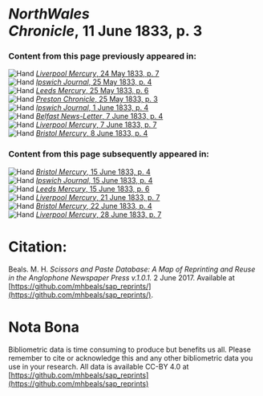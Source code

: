 # *NorthWales Chronicle*, 11 June 1833, p. 3  
  
### Content from this page previously appeared in:  
![Hand](http://scissorsandpaste.net/wp-content/uploads/2017/06/smallhandpointer.png) [*Liverpool Mercury*, 24 May 1833, p. 7](https://mhbeals.github.io/sap_html/Liverpool-Mercury/Liverpool-Mercury-24-May-1833-p-7)  
![Hand](http://scissorsandpaste.net/wp-content/uploads/2017/06/smallhandpointer.png) [*Ipswich Journal*, 25 May 1833, p. 4](https://mhbeals.github.io/sap_html/Ipswich-Journal/Ipswich-Journal-25-May-1833-p-4)  
![Hand](http://scissorsandpaste.net/wp-content/uploads/2017/06/smallhandpointer.png) [*Leeds Mercury*, 25 May 1833, p. 6](https://mhbeals.github.io/sap_html/Leeds-Mercury/Leeds-Mercury-25-May-1833-p-6)  
![Hand](http://scissorsandpaste.net/wp-content/uploads/2017/06/smallhandpointer.png) [*Preston Chronicle*, 25 May 1833, p. 3](https://mhbeals.github.io/sap_html/Preston-Chronicle/Preston-Chronicle-25-May-1833-p-3)  
![Hand](http://scissorsandpaste.net/wp-content/uploads/2017/06/smallhandpointer.png) [*Ipswich Journal*, 1 June 1833, p. 4](https://mhbeals.github.io/sap_html/Ipswich-Journal/Ipswich-Journal-1-June-1833-p-4)  
![Hand](http://scissorsandpaste.net/wp-content/uploads/2017/06/smallhandpointer.png) [*Belfast News-Letter*, 7 June 1833, p. 4](https://mhbeals.github.io/sap_html/Belfast-News-Letter/Belfast-News-Letter-7-June-1833-p-4)  
![Hand](http://scissorsandpaste.net/wp-content/uploads/2017/06/smallhandpointer.png) [*Liverpool Mercury*, 7 June 1833, p. 7](https://mhbeals.github.io/sap_html/Liverpool-Mercury/Liverpool-Mercury-7-June-1833-p-7)  
![Hand](http://scissorsandpaste.net/wp-content/uploads/2017/06/smallhandpointer.png) [*Bristol Mercury*, 8 June 1833, p. 4](https://mhbeals.github.io/sap_html/Bristol-Mercury/Bristol-Mercury-8-June-1833-p-4)  
  
### Content from this page subsequently appeared in:  
![Hand](http://scissorsandpaste.net/wp-content/uploads/2017/06/smallhandpointer.png) [*Bristol Mercury*, 15 June 1833, p. 4](https://mhbeals.github.io/sap_html/Bristol-Mercury/Bristol-Mercury-15-June-1833-p-4)  
![Hand](http://scissorsandpaste.net/wp-content/uploads/2017/06/smallhandpointer.png) [*Ipswich Journal*, 15 June 1833, p. 4](https://mhbeals.github.io/sap_html/Ipswich-Journal/Ipswich-Journal-15-June-1833-p-4)  
![Hand](http://scissorsandpaste.net/wp-content/uploads/2017/06/smallhandpointer.png) [*Leeds Mercury*, 15 June 1833, p. 6](https://mhbeals.github.io/sap_html/Leeds-Mercury/Leeds-Mercury-15-June-1833-p-6)  
![Hand](http://scissorsandpaste.net/wp-content/uploads/2017/06/smallhandpointer.png) [*Liverpool Mercury*, 21 June 1833, p. 7](https://mhbeals.github.io/sap_html/Liverpool-Mercury/Liverpool-Mercury-21-June-1833-p-7)  
![Hand](http://scissorsandpaste.net/wp-content/uploads/2017/06/smallhandpointer.png) [*Bristol Mercury*, 22 June 1833, p. 4](https://mhbeals.github.io/sap_html/Bristol-Mercury/Bristol-Mercury-22-June-1833-p-4)  
![Hand](http://scissorsandpaste.net/wp-content/uploads/2017/06/smallhandpointer.png) [*Liverpool Mercury*, 28 June 1833, p. 7](https://mhbeals.github.io/sap_html/Liverpool-Mercury/Liverpool-Mercury-28-June-1833-p-7)  


# Citation: 

Beals. M. H. *Scissors and Paste Database: A Map of Reprinting and Reuse in the Anglophone Newspaper Press v.1.0.1.* 2 June 2017. Available at [https://github.com/mhbeals/sap_reprints/](https://github.com/mhbeals/sap_reprints/). 

# Nota Bona

Bibliometric data is time consuming to produce but benefits us all. Please remember to cite or acknowledge this and any other bibliometric data you use in your research. All data is available CC-BY 4.0 at [https://github.com/mhbeals/sap_reprints](https://github.com/mhbeals/sap_reprints)